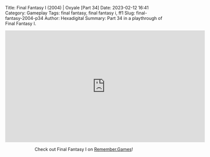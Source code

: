 Title: Final Fantasy I (2004) | Oxyale [Part 34]
Date: 2023-02-12 16:41
Category: Gameplay
Tags: final fantasy,  final fantasy i,  ff1
Slug: final-fantasy-2004-p34
Author: Hexadigital
Summary: Part 34 in a playthrough of Final Fantasy I.

<center><iframe src="https://www.youtube.com/embed/9g2Kr-oxjHs?feature=oembed" allow="accelerometer; autoplay; encrypted-media; gyroscope; picture-in-picture" width="640" height="360" frameborder="0"></iframe>

Check out Final Fantasy I on [Remember.Games](https://remember.games/game/6866/final-fantasy-i-ii-dawn-of-souls/)!</center>